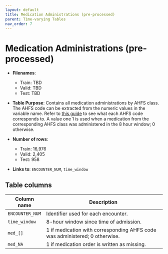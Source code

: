 ```yaml
---
layout: default
title: Medication Administrations (pre-processed)
parent: Time-varying Tables
nav_order: 7
---
```


# Medication Administrations (pre-processed)

- **Filenames**: 
    -	Train: TBD
    -	Valid: TBD
    -	Test: TBD


- **Table Purpose**: Contains all medication administrations by AHFS class. The AHFS code can be extracted from the numeric values in the variable name. Refer to [this guide](http://www.mgh.org/Content/Uploads/UP%20Health%20System%20-%20Marquette/files/formulary/AHFS%20Pharmacologic-Therapeutic%20Classification%20(2012).pdf) to see what each AHFS code corresponds to. A value one 1 is used when a medication from the corresponding AHFS class was administered in the 8 hour window; 0 otherwise.

- **Number of rows**: 
    - Train: 16,976
    -	Valid: 2,405
    -	Test: 958

- **Links to**: `ENCOUNTER_NUM`, `time_window`
 
 
## Table columns
 
| Column name |  Description |
| ----------- | ------------ |
| `ENCOUNTER_NUM` | Identifier used for each encounter. |
| `time_window` | 8-hour window since time of admission. |
| `med_[]` | 1 if medication with corresponding AHFS code was administered; 0 otherwise. | 
| `med_NA` | 1 if medication order is written as missing. | 


